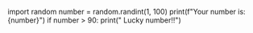 import random
number = random.randint(1, 100)
print(f"Your number is: {number}")
if number > 90:
    print(" Lucky number!!")
